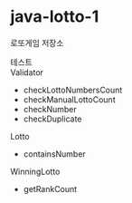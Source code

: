 # java-lotto-1
로또게임 저장소

테스트  
Validator
 - checkLottoNumbersCount
 - checkManualLottoCount
 - checkNumber
 - checkDuplicate

Lotto
 - containsNumber

WinningLotto
 - getRankCount
